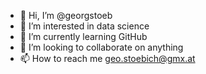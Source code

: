 - 👋 Hi, I’m @georgstoeb
- 👀 I’m interested in data science
- 🌱 I’m currently learning GitHub
- 💞️ I’m looking to collaborate on anything
- 📫 How to reach me geo.stoebich@gmx.at

<!---
georgstoeb/georgstoeb is a ✨ special ✨ repository because its `README.md` (this file) appears on your GitHub profile.
You can click the Preview link to take a look at your changes.
--->
